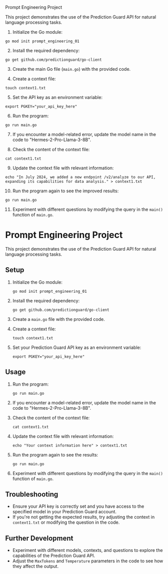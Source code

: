Prompt Engineering Project

This project demonstrates the use of the Prediction Guard API for natural language processing tasks.

1. Initialize the Go module:
```
go mod init prompt_engineering_01
```

2. Install the required dependency:
```
go get github.com/predictionguard/go-client
```

3. Create the main Go file (`main.go`) with the provided code.

4. Create a context file:
```
touch context1.txt
```

5. Set the API key as an environment variable:
```
export PGKEY="your_api_key_here"
```

6. Run the program:
```
go run main.go
```

7. If you encounter a model-related error, update the model name in the code to "Hermes-2-Pro-Llama-3-8B".

8. Check the content of the context file:
```
cat context1.txt
```

9. Update the context file with relevant information:
```
echo "In July 2024, we added a new endpoint /v2/analyze to our API, expanding its capabilities for data analysis." > context1.txt
```

10. Run the program again to see the improved results:
```
go run main.go
```

11. Experiment with different questions by modifying the query in the `main()` function of `main.go`.


# Prompt Engineering Project

This project demonstrates the use of the Prediction Guard API for natural language processing tasks.

## Setup

1. Initialize the Go module:
   ```
   go mod init prompt_engineering_01
   ```

2. Install the required dependency:
   ```
   go get github.com/predictionguard/go-client
   ```

3. Create a `main.go` file with the provided code.

4. Create a context file:
   ```
   touch context1.txt
   ```

5. Set your Prediction Guard API key as an environment variable:
   ```
   export PGKEY="your_api_key_here"
   ```

## Usage

1. Run the program:
   ```
   go run main.go
   ```

2. If you encounter a model-related error, update the model name in the code to "Hermes-2-Pro-Llama-3-8B".

3. Check the content of the context file:
   ```
   cat context1.txt
   ```

4. Update the context file with relevant information:
   ```
   echo "Your context information here" > context1.txt
   ```

5. Run the program again to see the results:
   ```
   go run main.go
   ```

6. Experiment with different questions by modifying the query in the `main()` function of `main.go`.

## Troubleshooting

- Ensure your API key is correctly set and you have access to the specified model in your Prediction Guard account.
- If you're not getting the expected results, try adjusting the context in `context1.txt` or modifying the question in the code.

## Further Development

- Experiment with different models, contexts, and questions to explore the capabilities of the Prediction Guard API.
- Adjust the `MaxTokens` and `Temperature` parameters in the code to see how they affect the output.
